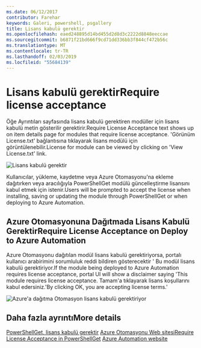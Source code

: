 ```yaml
---
ms.date: 06/12/2017
contributor: Farehar
keywords: Galeri, powershell, psgallery
title: Lisans kabulü gerektir
ms.openlocfilehash: eaed248895d14bd455d2d8d3c2222d8848eeccae
ms.sourcegitcommit: b6871f21bd666f9cd71dd336bb3f844cf472b56c
ms.translationtype: MT
ms.contentlocale: tr-TR
ms.lasthandoff: 02/03/2019
ms.locfileid: "55684139"
---
```

# <a name="require-license-acceptance"></a><span data-ttu-id="bf941-103">Lisans kabulü gerektir</span><span class="sxs-lookup"><span data-stu-id="bf941-103">Require license acceptance</span></span>

<span data-ttu-id="bf941-104">Öğe Ayrıntıları sayfasında lisans kabulü gerektiren modüller için lisans kabulü metin gösterilir gerektirir.</span><span class="sxs-lookup"><span data-stu-id="bf941-104">Require License Acceptance text shows up on item details page for modules that require license acceptance.</span></span> <span data-ttu-id="bf941-105">'Görünüm License.txt' bağlantısına tıklayarak lisans modülü için görüntülenebilir.</span><span class="sxs-lookup"><span data-stu-id="bf941-105">License for module can be viewed by clicking on 'View License.txt' link.</span></span>

![Lisans kabulü gerektir](../../Images/RequireLicenseAcceptance.png)

<span data-ttu-id="bf941-107">Kullanıcılar, yükleme, kaydetme veya Azure Otomasyonu'na ekleme dağıtırken veya aracılığıyla PowerShellGet modülü güncelleştirme lisansını kabul etmek için istenir.</span><span class="sxs-lookup"><span data-stu-id="bf941-107">Users will be prompted to accept the license when installing, saving or updating the module through PowerShellGet or when deploying to Azure Automation.</span></span>

## <a name="require-license-acceptance-on-deploy-to-azure-automation"></a><span data-ttu-id="bf941-108">Azure Otomasyonuna Dağıtmada Lisans Kabulü Gerektir</span><span class="sxs-lookup"><span data-stu-id="bf941-108">Require License Acceptance on Deploy to Azure Automation</span></span>

<span data-ttu-id="bf941-109">Azure Otomasyonu dağıtılan modül lisans kabulü gerektiriyorsa, portalı kullanıcı arabirimini sorumluluk reddi bildiren gösterecektir ' Bu modül lisans kabulü gerektiriyor.</span><span class="sxs-lookup"><span data-stu-id="bf941-109">If the module being deployed to Azure Automation requires license acceptance, portal UI will show a disclaimer saying 'This module requires license acceptance.</span></span> <span data-ttu-id="bf941-110">Tamam'a tıklayarak lisans koşullarını kabul edersiniz.'</span><span class="sxs-lookup"><span data-stu-id="bf941-110">By clicking OK, you are accepting license terms.'</span></span>

![Azure'a dağıtma Otomasyon lisans kabulü gerektiriyor](../../Images/DeployToAzureAutomationRequireLicenseAcceptanceDisclaimer.png)

## <a name="more-details"></a><span data-ttu-id="bf941-112">Daha fazla ayrıntı</span><span class="sxs-lookup"><span data-stu-id="bf941-112">More details</span></span>

<span data-ttu-id="bf941-113">[PowerShellGet, lisans kabulü gerektir](../../concepts/module-license-acceptance.md)
[Azure Otomasyonu Web sitesi](/azure/automation)</span><span class="sxs-lookup"><span data-stu-id="bf941-113">[Require License Acceptance in PowerShellGet](../../concepts/module-license-acceptance.md)
[Azure Automation website](/azure/automation)</span></span>
